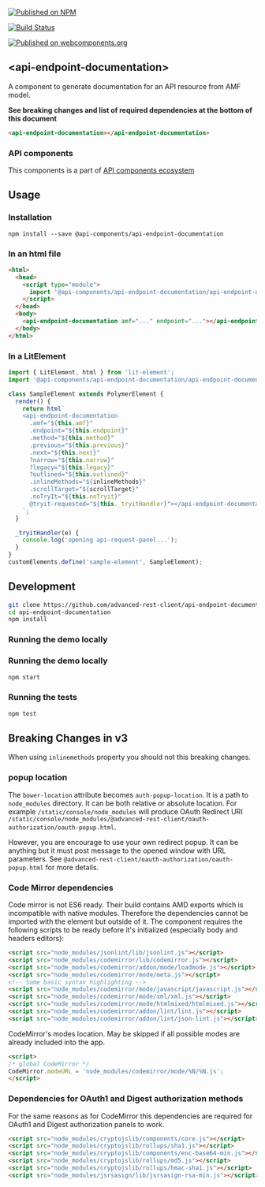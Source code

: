 [![Published on NPM](https://img.shields.io/npm/v/@api-components/api-endpoint-documentation.svg)](https://www.npmjs.com/package/@api-components/api-endpoint-documentation)

[![Build Status](https://travis-ci.org/advanced-rest-client/api-endpoint-documentation.svg?branch=stage)](https://travis-ci.org/advanced-rest-client/api-endpoint-documentation)

[![Published on webcomponents.org](https://img.shields.io/badge/webcomponents.org-published-blue.svg)](https://www.webcomponents.org/element/advanced-rest-client/api-endpoint-documentation)

## &lt;api-endpoint-documentation&gt;

A component to generate documentation for an API resource from AMF model.

**See breaking changes and list of required dependencies at the bottom of this document**

```html
<api-endpoint-documentation></api-endpoint-documentation>
```

### API components

This components is a part of [API components ecosystem](https://elements.advancedrestclient.com/)

## Usage

### Installation
```
npm install --save @api-components/api-endpoint-documentation
```

### In an html file

```html
<html>
  <head>
    <script type="module">
      import '@api-components/api-endpoint-documentation/api-endpoint-documentation.js';
    </script>
  </head>
  <body>
    <api-endpoint-documentation amf="..." endpoint="..."></api-endpoint-documentation>
  </body>
</html>
```

### In a LitElement

```js
import { LitElement, html } from 'lit-element';
import '@api-components/api-endpoint-documentation/api-endpoint-documentation.js';

class SampleElement extends PolymerElement {
  render() {
    return html`
    <api-endpoint-documentation
      .amf="${this.amf}"
      .endpoint="${this.endpoint}"
      .method="${this.method}"
      .previous="${this.previous}"
      .next="${this.next}"
      ?narrow="${this.narrow}"
      ?legacy="${this.legacy}"
      ?outlined="${this.outlined}"
      .inlineMethods="${inlineMethods}"
      .scrollTarget="${scrollTarget}"
      .noTryIt="${this.noTryit}"
      @tryit-requested="${this._tryitHandler}"></api-endpoint-documentation>
    `;
  }

  _tryitHandler(e) {
    console.log('opening api-request-panel...');
  }
}
customElements.define('sample-element', SampleElement);
```

## Development

```sh
git clone https://github.com/advanced-rest-client/api-endpoint-documentation
cd api-endpoint-documentation
npm install
```

### Running the demo locally

### Running the demo locally

```sh
npm start
```

### Running the tests
```sh
npm test
```

## Breaking Changes in v3

When using `inlinemethods` property you should not this breaking changes.

### popup location

The `bower-location` attribute becomes `auth-popup-location`.
It is a path to `node_modules` directory. It can be both relative or absolute location. For example `/static/console/node_modules` will produce OAuth Redirect URI `/static/console/node_modules/@advanced-rest-client/oauth-authorization/oauth-popup.html`.

However, you are encourage to use your own redirect popup. It can be anything but it must post message to the opened window with URL parameters. See `@advanced-rest-client/oauth-authorization/oauth-popup.html` for more details.

### Code Mirror dependencies

Code mirror is not ES6 ready. Their build contains AMD exports which is incompatible with native modules. Therefore the dependencies cannot be imported with the element but outside of it.
The component requires the following scripts to be ready before it's initialized (especially body and headers editors):

```html
<script src="node_modules/jsonlint/lib/jsonlint.js"></script>
<script src="node_modules/codemirror/lib/codemirror.js"></script>
<script src="node_modules/codemirror/addon/mode/loadmode.js"></script>
<script src="node_modules/codemirror/mode/meta.js"></script>
<!-- Some basic syntax highlighting -->
<script src="node_modules/codemirror/mode/javascript/javascript.js"></script>
<script src="node_modules/codemirror/mode/xml/xml.js"></script>
<script src="node_modules/codemirror/mode/htmlmixed/htmlmixed.js"></script>
<script src="node_modules/codemirror/addon/lint/lint.js"></script>
<script src="node_modules/codemirror/addon/lint/json-lint.js"></script>
```

CodeMirror's modes location. May be skipped if all possible modes are already included into the app.

```html
<script>
/* global CodeMirror */
CodeMirror.modeURL = 'node_modules/codemirror/mode/%N/%N.js';
</script>
```

### Dependencies for OAuth1 and Digest authorization methods

For the same reasons as for CodeMirror this dependencies are required for OAuth1 and Digest authorization panels to work.

```html
<script src="node_modules/cryptojslib/components/core.js"></script>
<script src="node_modules/cryptojslib/rollups/sha1.js"></script>
<script src="node_modules/cryptojslib/components/enc-base64-min.js"></script>
<script src="node_modules/cryptojslib/rollups/md5.js"></script>
<script src="node_modules/cryptojslib/rollups/hmac-sha1.js"></script>
<script src="node_modules/jsrsasign/lib/jsrsasign-rsa-min.js"></script>
```

